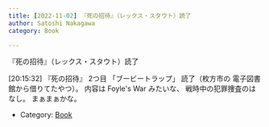 ```yaml
---
title: [2022-11-02] 『死の招待』（レックス・スタウト）読了
author: Satoshi Nakagawa
category: Book

---
```


『死の招待』（レックス・スタウト）読了

[20:15:32]
『死の招待』 2つ目 「ブービートラップ」 読了（枚方市の
電子図書館から借りてたやつ）。
内容は Foyle's War みたいな、
戦時中の犯罪捜査のはなし。
まぁまぁかな。

- Category: [Book](https://merapano.github.io/categories.html#Book)


